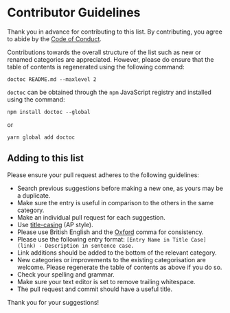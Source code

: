 # Contributor Guidelines

Thank you in advance for contributing to this list. By contributing, you agree
to abide by the [Code of Conduct](code_of_conduct.md).

Contributions towards the overall structure of the list such as new or
renamed categories are appreciated. However, please do ensure that the
table of contents is regenerated using the following command:

```
doctoc README.md --maxlevel 2
```

`doctoc` can be obtained through the `npm` JavaScript registry and
installed using the command: 

```
npm install doctoc --global 
```

or

```
yarn global add doctoc
```


## Adding to this list

Please ensure your pull request adheres to the following guidelines:

- Search previous suggestions before making a new one, as yours may be a
  duplicate.
- Make sure the entry is useful in comparison to the others in the same
  category.
- Make an individual pull request for each suggestion.
- Use [title-casing](http://titlecapitalization.com) (AP style).
- Please use British English and
  the [Oxford](https://www.youtube.com/watch?v=lLMawsZ4vdo) comma for
  consistency.
- Please use the following entry format: `[Entry Name in Title Case](link) -
  Description in sentence case.`
- Link additions should be added to the bottom of the relevant category.
- New categories or improvements to the existing categorisation are
  welcome. Please regenerate the table of contents as above if you do so.
- Check your spelling and grammar.
- Make sure your text editor is set to remove trailing whitespace.
- The pull request and commit should have a useful title.

Thank you for your suggestions!
